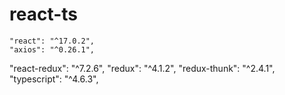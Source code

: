 # react-ts
    "react": "^17.0.2",
    "axios": "^0.26.1",
   "react-redux": "^7.2.6",
       "redux": "^4.1.2",
           "redux-thunk": "^2.4.1",
              "typescript": "^4.6.3",

